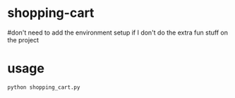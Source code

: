 # shopping-cart
#don't need to add the environment setup if I don't do the extra fun stuff on the project

# usage
```sh
python shopping_cart.py
```